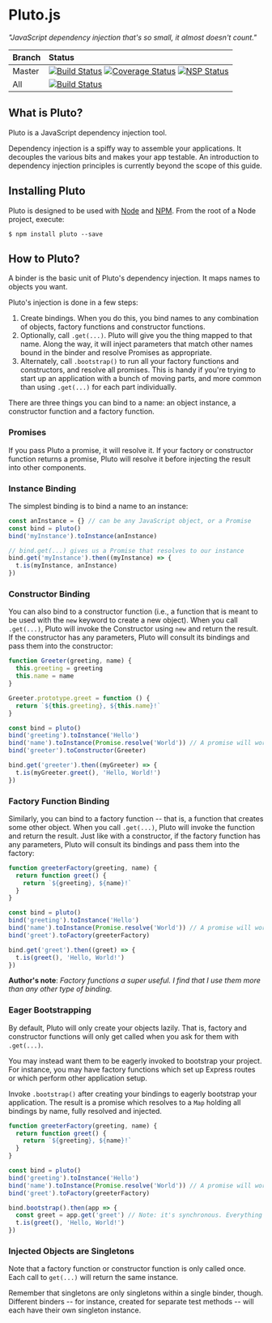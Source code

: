 # Pluto.js

_"JavaScript dependency injection that's so small, it almost doesn't count."_

| Branch        | Status        |
| ------------- |:------------- |
| Master        | [![Build Status](https://travis-ci.org/ecowden/pluto.js.png?branch=master)](https://travis-ci.org/ecowden/pluto.js) [![Coverage Status](https://coveralls.io/repos/github/ecowden/pluto.js/badge.svg?branch=master)](https://coveralls.io/github/ecowden/pluto.js?branch=master) [![NSP Status](https://nodesecurity.io/orgs/ecowden/projects/ef2a53ca-7e86-47ac-8ed2-9faa50163fa0/badge)](https://nodesecurity.io/orgs/ecowden/projects/ef2a53ca-7e86-47ac-8ed2-9faa50163fa0) |
| All           | [![Build Status](https://travis-ci.org/ecowden/pluto.js.png)](https://travis-ci.org/ecowden/pluto.js) |

## What is Pluto?

Pluto is a JavaScript dependency injection tool.

Dependency injection is a spiffy way to assemble your applications. It decouples the various bits and makes your app testable. An introduction to dependency injection principles is currently beyond the scope of this guide.

## Installing Pluto

Pluto is designed to be used with [Node](http://nodejs.org/) and [NPM](http://npmjs.org/). From the root of a Node
project, execute:

```
$ npm install pluto --save
```

## How to Pluto?

A binder is the basic unit of Pluto's dependency injection. It maps names to objects you want.

Pluto's injection is done in a few steps:

1. Create bindings. When you do this, you bind names to any combination of objects, factory functions and constructor functions.
2. Optionally, call `.get(...)`. Pluto will give you the thing mapped to that name. Along the way, it will inject parameters that match other names bound in the binder and resolve Promises as appropriate.
3. Alternately, call `.bootstrap()` to run all your factory functions and constructors, and resolve all promises. This is handy if you're trying to start up an application with a bunch of moving parts, and more common than using `.get(...)` for each part individually.

There are three things you can bind to a name: an object instance, a constructor function and a factory function.

### Promises

If you pass Pluto a promise, it will resolve it. If your factory or constructor function returns a promise, Pluto will resolve it before injecting the result into other components.

### Instance Binding

The simplest binding is to bind a name to an instance:

```  js
const anInstance = {} // can be any JavaScript object, or a Promise
const bind = pluto()
bind('myInstance').toInstance(anInstance)

// bind.get(...) gives us a Promise that resolves to our instance
bind.get('myInstance').then((myInstance) => {
  t.is(myInstance, anInstance)
})
```

### Constructor Binding

You can also bind to a constructor function (i.e., a function that is meant to be used with the `new` keyword to create a new object). When you call `.get(...)`, Pluto will invoke the Constructor using `new` and return the result. If the constructor has any parameters, Pluto will consult its bindings and pass them into the constructor:

```js
function Greeter(greeting, name) {
  this.greeting = greeting
  this.name = name
}

Greeter.prototype.greet = function () {
  return `${this.greeting}, ${this.name}!`
}

const bind = pluto()
bind('greeting').toInstance('Hello')
bind('name').toInstance(Promise.resolve('World')) // A promise will work, too
bind('greeter').toConstructor(Greeter)

bind.get('greeter').then((myGreeter) => {
  t.is(myGreeter.greet(), 'Hello, World!')
})
```

### Factory Function Binding

Similarly, you can bind to a factory function -- that is, a function that creates some other object. When you call `.get(...)`, Pluto will invoke the function and return the result. Just like with a constructor, if the factory function has any parameters, Pluto will consult its bindings and pass them into the factory:

```js
function greeterFactory(greeting, name) {
  return function greet() {
    return `${greeting}, ${name}!`
  }
}

const bind = pluto()
bind('greeting').toInstance('Hello')
bind('name').toInstance(Promise.resolve('World')) // A promise will work, too
bind('greet').toFactory(greeterFactory)

bind.get('greet').then((greet) => {
  t.is(greet(), 'Hello, World!')
})
```

**Author's note**: _Factory functions a super useful. I find that I use them more than any other type of binding._

### Eager Bootstrapping

By default, Pluto will only create your objects lazily. That is, factory and constructor functions will only get called when you ask for them with `.get(...)`.

You may instead want them to be eagerly invoked to bootstrap your project. For instance, you may have factory functions which set up Express routes or which perform other application setup.

Invoke `.bootstrap()` after creating your bindings to eagerly bootstrap your application. The result is a promise which resolves to a `Map` holding all bindings by name, fully resolved and injected.

```js
function greeterFactory(greeting, name) {
  return function greet() {
    return `${greeting}, ${name}!`
  }
}

const bind = pluto()
bind('greeting').toInstance('Hello')
bind('name').toInstance(Promise.resolve('World')) // A promise will work, too
bind('greet').toFactory(greeterFactory)

bind.bootstrap().then(app => {
  const greet = app.get('greet') // Note: it's synchronous. Everything is ready.
  t.is(greet(), 'Hello, World!')
})
```

### Injected Objects are Singletons

Note that a factory function or constructor function is only called once. Each call to `get(...)` will return the same instance.

Remember that singletons are only singletons within a single binder, though. Different binders -- for instance, created for separate test methods -- will each have their own singleton instance.
